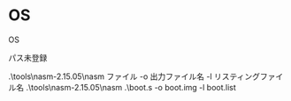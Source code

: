 # OS
OS

パス未登録

.\tools\nasm-2.15.05\nasm ファイル -o 出力ファイル名 -l リスティングファイル名
.\tools\nasm-2.15.05\nasm .\boot.s -o boot.img -l boot.list

